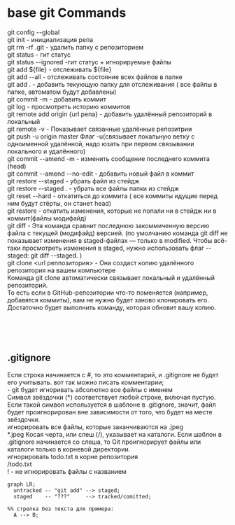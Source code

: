 # base git Commands

git config --global <br>
git init - инициализация репа <br>
git rm -rf .git - удалить папку с репозиторием <br>
git status - гит статус <br>
git status --ignored  -гит статус + игнорируемые файлы <br>
git add ${file} - отслеживать ${file} <br>
git add --all - отслеживать состояние всех файлов в папке <br>
git add . - добавить текующую папку для отслеживания ( все файлы в папке, автоматом будут добавлены)  <br>
git commit -m   - добавить коммит <br>
git log   - просмотреть историю коммитов <br>
git remote add origin {url репа} - добавить удалённый репозиторий в локальный  <br>
git remote -v   - Показывает связанные удалённые репозитрии  <br>
git push -u origin master                 Флаг -u(связывает локальную ветку с одноименной удалённой, надо юзать при первом связывании локального и удалённого)  <br>
git commit --amend -m   - изменить сообщение последнего коммита (head)  <br>
git commit --amend --no-edit - добавить новый файл в коммит <br>
git restore --staged <file>  - убрать файл из стейдж <br>
git restore --staged . - убрать все файлы папки из стейдж <br>
git reset --hard <hash> - откатиться до <hash> коммита ( все коммиты идущие перед ним будут стёрты, он станет head) <br>
git restore <file> - откатить изменения, которые не попали ни в стейдж ни в коммит(файлы модифайд) <br>
git diff - Эта команда сравнит последнюю закоммиченную версию файла  с текущей (модифайд) версией. (по умолчанию команда git diff не показывает изменения в staged-файлах — только в modified.
Чтобы всё-таки просмотреть изменения в staged, нужно использовать флаг --staged: git diff --staged. ) <br> 
git clone <url реппозитория> - Она создаст копию удалённого репозитория на вашем компьютере  <br>
Команда git clone автоматически связывает локальный и удалённый репозиторий.  <br>
То есть если в GitHub-репозитории что-то поменяется (например, добавятся коммиты), вам не нужно будет заново клонировать его. <br>
Достаточно будет выполнить команду, которая обновит вашу копию. <br>


<br> <br> <br>
## .gitignore 
Если строка начинается с #, то это комментарий, и .gitignore не будет его учитывать.
вот так можно писать комментарии; <br>
<file>  - git будет игноривать абсолютно все файлы с именем <file> <br>
Символ звёздочки (*) соответствует любой строке, включая пустую. Если такой символ используется в шаблоне в .gitignore, значит, файл будет проигнорирован вне зависимости от того, что будет на месте звёздочки. <br>
игнорировать все файлы, которые заканчиваются на .jpeg <br>
*.jpeg
Косая черта, или слеш (/), указывает на каталоги. Если шаблон в .gitignore начинается со слеша, то Git проигнорирует файлы или каталоги только в корневой директории. <br>
игнорировать todo.txt в корне репозитория <br>
/todo.txt <br>
!<file> - не игнорировать файлы с названием <file> <br>









```mermaid
graph LR;
  untracked -- "git add" --> staged;
  staged    -- "???"     --> tracked/comitted;

%% стрелка без текста для примера: 
  A --> B;
``` 
